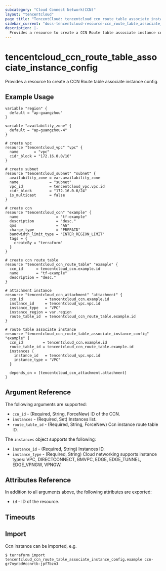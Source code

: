 ```yaml
---
subcategory: "Cloud Connect Network(CCN)"
layout: "tencentcloud"
page_title: "TencentCloud: tencentcloud_ccn_route_table_associate_instance_config"
sidebar_current: "docs-tencentcloud-resource-ccn_route_table_associate_instance_config"
description: |-
  Provides a resource to create a CCN Route table associate instance config.
---
```


# tencentcloud_ccn_route_table_associate_instance_config

Provides a resource to create a CCN Route table associate instance config.

## Example Usage

```hcl
variable "region" {
  default = "ap-guangzhou"
}

variable "availability_zone" {
  default = "ap-guangzhou-4"
}

# create vpc
resource "tencentcloud_vpc" "vpc" {
  name       = "vpc"
  cidr_block = "172.16.0.0/16"
}

# create subnet
resource "tencentcloud_subnet" "subnet" {
  availability_zone = var.availability_zone
  name              = "subnet"
  vpc_id            = tencentcloud_vpc.vpc.id
  cidr_block        = "172.16.0.0/24"
  is_multicast      = false
}

# create ccn
resource "tencentcloud_ccn" "example" {
  name                 = "tf-example"
  description          = "desc."
  qos                  = "AG"
  charge_type          = "PREPAID"
  bandwidth_limit_type = "INTER_REGION_LIMIT"
  tags = {
    createBy = "terraform"
  }
}

# create ccn route table
resource "tencentcloud_ccn_route_table" "example" {
  ccn_id      = tencentcloud_ccn.example.id
  name        = "tf-example"
  description = "desc."
}

# attachment instance
resource "tencentcloud_ccn_attachment" "attachment" {
  ccn_id          = tencentcloud_ccn.example.id
  instance_id     = tencentcloud_vpc.vpc.id
  instance_type   = "VPC"
  instance_region = var.region
  route_table_id  = tencentcloud_ccn_route_table.example.id
}

# route table associate instance
resource "tencentcloud_ccn_route_table_associate_instance_config" "example" {
  ccn_id         = tencentcloud_ccn.example.id
  route_table_id = tencentcloud_ccn_route_table.example.id
  instances {
    instance_id   = tencentcloud_vpc.vpc.id
    instance_type = "VPC"
  }

  depends_on = [tencentcloud_ccn_attachment.attachment]
}
```

## Argument Reference

The following arguments are supported:

* `ccn_id` - (Required, String, ForceNew) ID of the CCN.
* `instances` - (Required, Set) Instances list.
* `route_table_id` - (Required, String, ForceNew) Ccn instance route table ID.

The `instances` object supports the following:

* `instance_id` - (Required, String) Instances ID.
* `instance_type` - (Required, String) Cloud networking supports instance types: VPC, DIRECTCONNECT, BMVPC, EDGE, EDGE_TUNNEL, EDGE_VPNGW, VPNGW.

## Attributes Reference

In addition to all arguments above, the following attributes are exported:

* `id` - ID of the resource.



## Timeouts

<no value>


## Import

Ccn instance can be imported, e.g.

```
$ terraform import tencentcloud_ccn_route_table_associate_instance_config.example ccn-gr7nynbd#ccnrtb-jpf7bzn3
```

